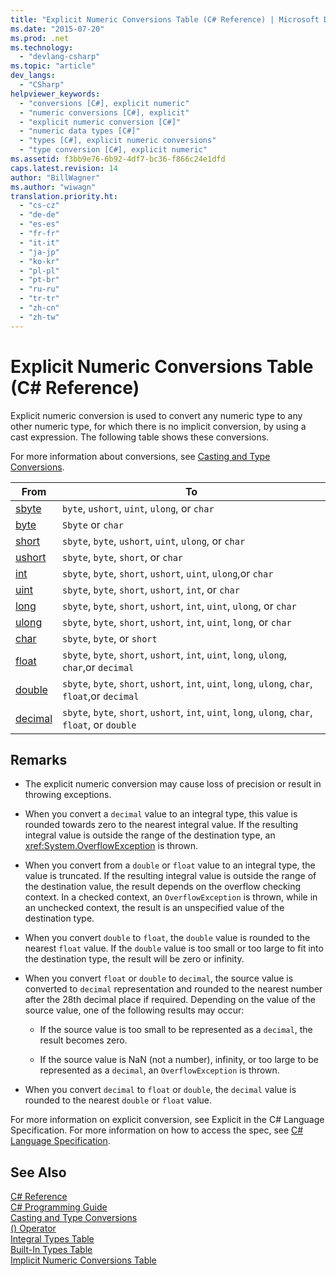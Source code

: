```yaml
---
title: "Explicit Numeric Conversions Table (C# Reference) | Microsoft Docs"
ms.date: "2015-07-20"
ms.prod: .net
ms.technology: 
  - "devlang-csharp"
ms.topic: "article"
dev_langs: 
  - "CSharp"
helpviewer_keywords: 
  - "conversions [C#], explicit numeric"
  - "numeric conversions [C#], explicit"
  - "explicit numeric conversion [C#]"
  - "numeric data types [C#]"
  - "types [C#], explicit numeric conversions"
  - "type conversion [C#], explicit numeric"
ms.assetid: f3bb9e76-6b92-4df7-bc36-f866c24e1dfd
caps.latest.revision: 14
author: "BillWagner"
ms.author: "wiwagn"
translation.priority.ht: 
  - "cs-cz"
  - "de-de"
  - "es-es"
  - "fr-fr"
  - "it-it"
  - "ja-jp"
  - "ko-kr"
  - "pl-pl"
  - "pt-br"
  - "ru-ru"
  - "tr-tr"
  - "zh-cn"
  - "zh-tw"
---
```

# Explicit Numeric Conversions Table (C# Reference)
Explicit numeric conversion is used to convert any numeric type to any other numeric type, for which there is no implicit conversion, by using a cast expression. The following table shows these conversions.  
  
 For more information about conversions, see [Casting and Type Conversions](../../../csharp/programming-guide/types/casting-and-type-conversions.md).  
  
|From|To|  
|----------|--------|  
|[sbyte](../../../csharp/language-reference/keywords/sbyte.md)|`byte`, `ushort`, `uint`, `ulong`, or `char`|  
|[byte](../../../csharp/language-reference/keywords/byte.md)|`Sbyte` or `char`|  
|[short](../../../csharp/language-reference/keywords/short.md)|`sbyte`, `byte`, `ushort`, `uint`, `ulong`, or `char`|  
|[ushort](../../../csharp/language-reference/keywords/ushort.md)|`sbyte`, `byte`, `short`, or `char`|  
|[int](../../../csharp/language-reference/keywords/int.md)|`sbyte`, `byte`, `short`, `ushort`, `uint`, `ulong`,or `char`|  
|[uint](../../../csharp/language-reference/keywords/uint.md)|`sbyte`, `byte`, `short`, `ushort`, `int`, or `char`|  
|[long](../../../csharp/language-reference/keywords/long.md)|`sbyte`, `byte`, `short`, `ushort`, `int`, `uint`, `ulong`, or `char`|  
|[ulong](../../../csharp/language-reference/keywords/ulong.md)|`sbyte`, `byte`, `short`, `ushort`, `int`, `uint`, `long`, or `char`|  
|[char](../../../csharp/language-reference/keywords/char.md)|`sbyte`, `byte`, or `short`|  
|[float](../../../csharp/language-reference/keywords/float.md)|`sbyte`, `byte`, `short`, `ushort`, `int`, `uint`, `long`, `ulong`, `char`,or `decimal`|  
|[double](../../../csharp/language-reference/keywords/double.md)|`sbyte`, `byte`, `short`, `ushort`, `int`, `uint`, `long`, `ulong`, `char`, `float`,or `decimal`|  
|[decimal](../../../csharp/language-reference/keywords/decimal.md)|`sbyte`, `byte`, `short`, `ushort`, `int`, `uint`, `long`, `ulong`, `char`, `float`, or `double`|  
  
## Remarks  
  
-   The explicit numeric conversion may cause loss of precision or result in throwing exceptions.  
  
-   When you convert a `decimal` value to an integral type, this value is rounded towards zero to the nearest integral value. If the resulting integral value is outside the range of the destination type, an <xref:System.OverflowException> is thrown.  
  
-   When you convert from a `double` or `float` value to an integral type, the value is truncated. If the resulting integral value is outside the range of the destination value, the result depends on the overflow checking context. In a checked context, an `OverflowException` is thrown, while in an unchecked context, the result is an unspecified value of the destination type.  
  
-   When you convert `double` to `float`, the `double` value is rounded to the nearest `float` value. If the `double` value is too small or too large to fit into the destination type, the result will be zero or infinity.  
  
-   When you convert `float` or `double` to `decimal`, the source value is converted to `decimal` representation and rounded to the nearest number after the 28th decimal place if required. Depending on the value of the source value, one of the following results may occur:  
  
    -   If the source value is too small to be represented as a `decimal`, the result becomes zero.  
  
    -   If the source value is NaN (not a number), infinity, or too large to be represented as a `decimal`, an `OverflowException` is thrown.  
  
-   When you convert `decimal` to `float` or `double`, the `decimal` value is rounded to the nearest `double` or `float` value.  
  
 For more information on explicit conversion, see Explicit in the C# Language Specification. For more information on how to access the spec, see [C# Language Specification](../../../csharp/language-reference/language-specification.md).  
  
## See Also  
 [C# Reference](../../../csharp/language-reference/index.md)   
 [C# Programming Guide](../../../csharp/programming-guide/index.md)   
 [Casting and Type Conversions](../../../csharp/programming-guide/types/casting-and-type-conversions.md)   
 [() Operator](../../../csharp/language-reference/operators/invocation-operator.md)   
 [Integral Types Table](../../../csharp/language-reference/keywords/integral-types-table.md)   
 [Built-In Types Table](../../../csharp/language-reference/keywords/built-in-types-table.md)   
 [Implicit Numeric Conversions Table](../../../csharp/language-reference/keywords/implicit-numeric-conversions-table.md)